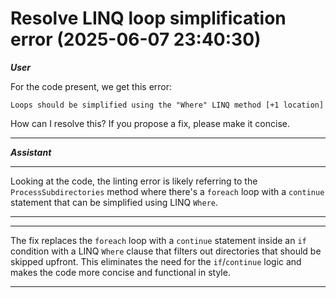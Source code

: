 <!-- Generated by SpecStory -->

# Resolve LINQ loop simplification error (2025-06-07 23:40:30)

_**User**_

For the code present, we get this error:
```
Loops should be simplified using the "Where" LINQ method [+1 location]
```
How can I resolve this? If you propose a fix, please make it concise.

---

_**Assistant**_



---

Looking at the code, the linting error is likely referring to the `ProcessSubdirectories` method where there's a `foreach` loop with a `continue` statement that can be simplified using LINQ `Where`.

---



---

The fix replaces the `foreach` loop with a `continue` statement inside an `if` condition with a LINQ `Where` clause that filters out directories that should be skipped upfront. This eliminates the need for the `if`/`continue` logic and makes the code more concise and functional in style.

---

